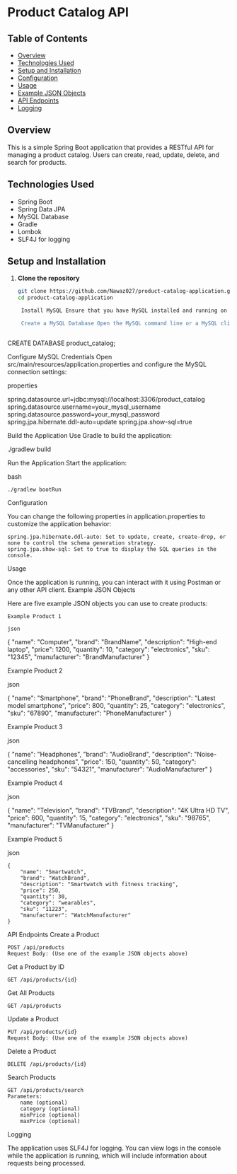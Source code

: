 
# Product Catalog API

## Table of Contents
- [Overview](#overview)
- [Technologies Used](#technologies-used)
- [Setup and Installation](#setup-and-installation)
- [Configuration](#configuration)
- [Usage](#usage)
- [Example JSON Objects](#example-json-objects)
- [API Endpoints](#api-endpoints)
- [Logging](#logging)

## Overview
This is a simple Spring Boot application that provides a RESTful API for managing a product catalog. Users can create, read, update, delete, and search for products.

## Technologies Used
- Spring Boot
- Spring Data JPA
- MySQL Database
- Gradle
- Lombok
- SLF4J for logging

## Setup and Installation

1. **Clone the repository**
   ```bash
   git clone https://github.com/Nawaz027/product-catalog-application.git
   cd product-catalog-application

    Install MySQL Ensure that you have MySQL installed and running on your local machine. You can download it from MySQL's official website.

    Create a MySQL Database Open the MySQL command line or a MySQL client and run the following command to create a new database:



CREATE DATABASE product_catalog;

Configure MySQL Credentials Open src/main/resources/application.properties and configure the MySQL connection settings:

properties

spring.datasource.url=jdbc:mysql://localhost:3306/product_catalog
spring.datasource.username=your_mysql_username
spring.datasource.password=your_mysql_password
spring.jpa.hibernate.ddl-auto=update
spring.jpa.show-sql=true

Build the Application Use Gradle to build the application:


./gradlew build

Run the Application Start the application:

bash

    ./gradlew bootRun

Configuration

You can change the following properties in application.properties to customize the application behavior:

    spring.jpa.hibernate.ddl-auto: Set to update, create, create-drop, or none to control the schema generation strategy.
    spring.jpa.show-sql: Set to true to display the SQL queries in the console.

Usage

Once the application is running, you can interact with it using Postman or any other API client.
Example JSON Objects

Here are five example JSON objects you can use to create products:

    Example Product 1

    json

{
    "name": "Computer",
    "brand": "BrandName",
    "description": "High-end laptop",
    "price": 1200,
    "quantity": 10,
    "category": "electronics",
    "sku": "12345",
    "manufacturer": "BrandManufacturer"
}

Example Product 2

json

{
    "name": "Smartphone",
    "brand": "PhoneBrand",
    "description": "Latest model smartphone",
    "price": 800,
    "quantity": 25,
    "category": "electronics",
    "sku": "67890",
    "manufacturer": "PhoneManufacturer"
}

Example Product 3

json

{
    "name": "Headphones",
    "brand": "AudioBrand",
    "description": "Noise-cancelling headphones",
    "price": 150,
    "quantity": 50,
    "category": "accessories",
    "sku": "54321",
    "manufacturer": "AudioManufacturer"
}

Example Product 4

json

{
    "name": "Television",
    "brand": "TVBrand",
    "description": "4K Ultra HD TV",
    "price": 600,
    "quantity": 15,
    "category": "electronics",
    "sku": "98765",
    "manufacturer": "TVManufacturer"
}

Example Product 5

json

    {
        "name": "Smartwatch",
        "brand": "WatchBrand",
        "description": "Smartwatch with fitness tracking",
        "price": 250,
        "quantity": 30,
        "category": "wearables",
        "sku": "11223",
        "manufacturer": "WatchManufacturer"
    }

API Endpoints
Create a Product

    POST /api/products
    Request Body: (Use one of the example JSON objects above)

Get a Product by ID

    GET /api/products/{id}

Get All Products

    GET /api/products

Update a Product

    PUT /api/products/{id}
    Request Body: (Use one of the example JSON objects above)

Delete a Product

    DELETE /api/products/{id}

Search Products

    GET /api/products/search
    Parameters:
        name (optional)
        category (optional)
        minPrice (optional)
        maxPrice (optional)

Logging

The application uses SLF4J for logging. You can view logs in the console while the application is running, which will include information about requests being processed.
